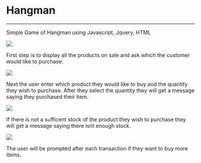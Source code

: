 # **Hangman**
---------------------------------------------------------------------
Simple Game of Hangman using Javascript, Jquery, HTML

![](/images/Hangman1RDME.png)


First step is to display all the products on sale and ask which the customer would like to purchase.

![](/images/bamazon1.png)

Next the user enter which product they would like to buy and the quantity they wish to purchase. After they select
the quantity they will get a message saying they purchased their item.

![](/images/bamazon2.png)

If there is not a sufficent stock of the product they wish to purchase they will get a message saying 
there isnt enough stock.

![](/images/bamazon3.png)

The user will be prompted after each transaction if they want to buy more items.